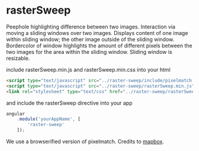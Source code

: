 # rasterSweep

Peephole highlighting difference between two images. Interaction via moving a sliding windows over two images. Displays content of one image within sliding window; the other image outside of the sliding window. Bordercolor of window highlights the amount of different pixels between the two images for the area within the sliding window. Sliding window is resizable.

include rasterSweep.min.js and rasterSweep.min.css into your html

```html
<script type="text/javascript" src="../raster-sweep/include/pixelmatch.js"></script>
<script type="text/javascript" src="../raster-sweep/rasterSweep.min.js"></script>
<link rel="stylesheet" type="text/css" href="../raster-sweep/rasterSweep.min.css" />
```

and include the rasterSweep directive into your app

```javascript
angular
    .module('yourAppName', [
        'raster-sweep'
    ]);
```

We use a browserified version of pixelmatch. Credits to [mapbox](https://github.com/mapbox/pixelmatch).
